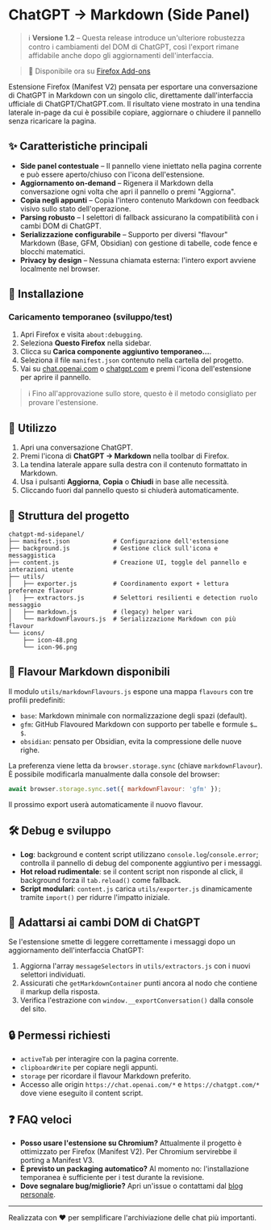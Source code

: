 # ChatGPT → Markdown (Side Panel)

> ℹ️ **Versione 1.2** – Questa release introduce un'ulteriore robustezza contro i cambiamenti del DOM di ChatGPT, così l'export rimane affidabile anche dopo gli aggiornamenti dell'interfaccia.

> 🦊 Disponibile ora su [Firefox Add-ons](https://addons.mozilla.org/firefox/addon/chatgpt-markdown-side-panel/)

Estensione Firefox (Manifest V2) pensata per esportare una conversazione di ChatGPT in Markdown con un singolo clic, direttamente dall'interfaccia ufficiale di ChatGPT/ChatGPT.com. Il risultato viene mostrato in una tendina laterale in-page da cui è possibile copiare, aggiornare o chiudere il pannello senza ricaricare la pagina.

## ✨ Caratteristiche principali
- **Side panel contestuale** – Il pannello viene iniettato nella pagina corrente e può essere aperto/chiuso con l'icona dell'estensione.
- **Aggiornamento on-demand** – Rigenera il Markdown della conversazione ogni volta che apri il pannello o premi "Aggiorna".
- **Copia negli appunti** – Copia l'intero contenuto Markdown con feedback visivo sullo stato dell'operazione.
- **Parsing robusto** – I selettori di fallback assicurano la compatibilità con i cambi DOM di ChatGPT.
- **Serializzazione configurabile** – Supporto per diversi "flavour" Markdown (Base, GFM, Obsidian) con gestione di tabelle, code fence e blocchi matematici.
- **Privacy by design** – Nessuna chiamata esterna: l'intero export avviene localmente nel browser.

## 🚀 Installazione
### Caricamento temporaneo (sviluppo/test)
1. Apri Firefox e visita `about:debugging`.
2. Seleziona **Questo Firefox** nella sidebar.
3. Clicca su **Carica componente aggiuntivo temporaneo…**.
4. Seleziona il file `manifest.json` contenuto nella cartella del progetto.
5. Vai su [chat.openai.com](https://chat.openai.com) o [chatgpt.com](https://chatgpt.com) e premi l'icona dell'estensione per aprire il pannello.

> ℹ️ Fino all'approvazione sullo store, questo è il metodo consigliato per provare l'estensione.

## 🧭 Utilizzo
1. Apri una conversazione ChatGPT.
2. Premi l'icona di **ChatGPT → Markdown** nella toolbar di Firefox.
3. La tendina laterale appare sulla destra con il contenuto formattato in Markdown.
4. Usa i pulsanti **Aggiorna**, **Copia** o **Chiudi** in base alle necessità.
5. Cliccando fuori dal pannello questo si chiuderà automaticamente.

## 🧱 Struttura del progetto
```
chatgpt-md-sidepanel/
├── manifest.json            # Configurazione dell'estensione
├── background.js            # Gestione click sull'icona e messaggistica
├── content.js               # Creazione UI, toggle del pannello e interazioni utente
├── utils/
│   ├── exporter.js          # Coordinamento export + lettura preferenze flavour
│   ├── extractors.js        # Selettori resilienti e detection ruolo messaggio
│   ├── markdown.js          # (legacy) helper vari
│   └── markdownFlavours.js  # Serializzazione Markdown con più flavour
└── icons/
    ├── icon-48.png
    └── icon-96.png
```

## 🧩 Flavour Markdown disponibili
Il modulo `utils/markdownFlavours.js` espone una mappa `flavours` con tre profili predefiniti:
- `base`: Markdown minimale con normalizzazione degli spazi (default).
- `gfm`: GitHub Flavoured Markdown con supporto per tabelle e formule `$…$`.
- `obsidian`: pensato per Obsidian, evita la compressione delle nuove righe.

La preferenza viene letta da `browser.storage.sync` (chiave `markdownFlavour`). È possibile modificarla manualmente dalla console del browser:
```js
await browser.storage.sync.set({ markdownFlavour: 'gfm' });
```
Il prossimo export userà automaticamente il nuovo flavour.

## 🛠️ Debug e sviluppo
- **Log**: background e content script utilizzano `console.log`/`console.error`; controlla il pannello di debug del componente aggiuntivo per i messaggi.
- **Hot reload rudimentale**: se il content script non risponde al click, il background forza il `tab.reload()` come fallback.
- **Script modulari**: `content.js` carica `utils/exporter.js` dinamicamente tramite `import()` per ridurre l'impatto iniziale.

## 🔧 Adattarsi ai cambi DOM di ChatGPT
Se l'estensione smette di leggere correttamente i messaggi dopo un aggiornamento dell'interfaccia ChatGPT:
1. Aggiorna l'array `messageSelectors` in `utils/extractors.js` con i nuovi selettori individuati.
2. Assicurati che `getMarkdownContainer` punti ancora al nodo che contiene il markup della risposta.
3. Verifica l'estrazione con `window.__exportConversation()` dalla console del sito.

## 🔒 Permessi richiesti
- `activeTab` per interagire con la pagina corrente.
- `clipboardWrite` per copiare negli appunti.
- `storage` per ricordare il flavour Markdown preferito.
- Accesso alle origin `https://chat.openai.com/*` e `https://chatgpt.com/*` dove viene eseguito il content script.

## ❓ FAQ veloci
- **Posso usare l'estensione su Chromium?** Attualmente il progetto è ottimizzato per Firefox (Manifest V2). Per Chromium servirebbe il porting a Manifest V3.
- **È previsto un packaging automatico?** Al momento no: l'installazione temporanea è sufficiente per i test durante la revisione.
- **Dove segnalare bug/migliorie?** Apri un'issue o contattami dal [blog personale](https://5m1.ovh).

---
Realizzata con ❤️ per semplificare l'archiviazione delle chat più importanti.
